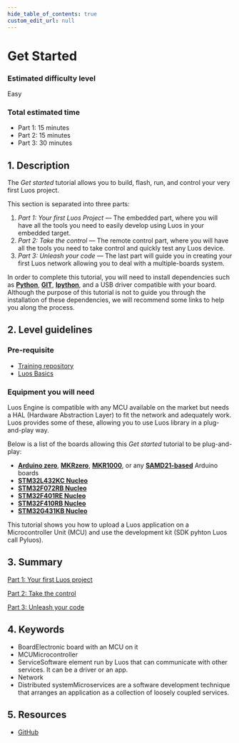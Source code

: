 ```yaml
---
hide_table_of_contents: true
custom_edit_url: null
---
```


# Get Started

### Estimated difficulty level

Easy

### Total estimated time

- Part 1: 15 minutes
- Part 2: 15 minutes
- Part 3: 30 minutes

## 1. Description

The _Get started_ tutorial allows you to build, flash, run, and control your very first Luos project.

This section is separated into three parts:

1. _Part 1: Your first Luos Project —_ The embedded part, where you will have all the tools you need to easily develop using Luos in your embedded target.
2. _Part 2: Take the control —_ The remote control part, where you will have all the tools you need to take control and quickly test any Luos device.
3. _Part 3: Unleash your code —_ The last part will guide you in creating your first Luos network allowing you to deal with a multiple-boards system.

In order to complete this tutorial, you will need to install dependencies such as **[Python](https://www.python.org/)**, **[GIT](https://git-scm.com/)**, **[Ipython](https://ipython.org/)**, and a USB driver compatible with your board. Although the purpose of this tutorial is not to guide you through the installation of these dependencies, we will recommend some links to help you along the process.

## 2. Level guidelines

### Pre-requisite

- [Training repository](https://github.com/Luos-io/Get_started)
- [Luos Basics](/docs/luos-technology/basics/basics)

### Equipment you will need

Luos Engine is compatible with any MCU available on the market but needs a HAL (Hardware Abstraction Layer) to fit the network and adequately work. Luos provides some of these, allowing you to use Luos library in a plug-and-play way.

Below is a list of the boards allowing this _Get started_ tutorial to be plug-and-play:

- **[Arduino zero](https://www.arduino.cc/en/Main/ArduinoBoardZero&)**, **[MKRzero](https://store.arduino.cc/products/arduino-mkr-zero-i2s-bus-sd-for-sound-music-digital-audio-data)**, **[MKR1000](https://store.arduino.cc/collections/boards/products/arduino-mkr1000-wifi)**, or any **[SAMD21-based](https://en.wikipedia.org/wiki/List_of_Arduino_boards_and_compatible_systems)** Arduino boards
- **[STM32L432KC Nucleo](https://www.st.com/en/evaluation-tools/nucleo-l432kc.html)**
- **[STM32F072RB Nucleo](https://www.st.com/en/evaluation-tools/nucleo-f072rb.html)**
- **[STM32F401RE Nucleo](https://www.st.com/en/evaluation-tools/nucleo-f401re.html)**
- **[STM32F410RB Nucleo](https://www.st.com/en/evaluation-tools/nucleo-f410rb.html)**
- **[STM32G431KB Nucleo](https://www.st.com/en/evaluation-tools/nucleo-g431kb.html)**

This tutorial shows you how to upload a Luos application on a Microcontroller Unit (MCU) and use the development kit (SDK pyhton Luos call Pyluos).

## 3. Summary

[Part 1: Your first Luos project](/get-started/get-started1)

[Part 2: Take the control](/get-started/get-started2)

[Part 3: Unleash your code](/get-started/get-started3)

## 4. Keywords

- <span className="cust_tooltip">Board<span className="cust_tooltiptext">Electronic board with an MCU on it</span></span>
- <span className="cust_tooltip">MCU<span className="cust_tooltiptext">Microcontroller</span></span>
- <span className="cust_tooltip">Service<span className="cust_tooltiptext">Software element run by Luos that can communicate with other services. It can be a driver or an app.</span></span>
- Network
- <span className="cust_tooltip">Distributed system<span className="cust_tooltiptext">Microservices are a software development technique that arranges an application as a collection of loosely coupled services.</span></span>

## 5. Resources

- [GitHub](https://github.com/Luos-io/)
